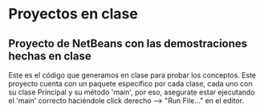 # Proyectos en clase
## Proyecto de NetBeans con las demostraciones hechas en clase

Este es el código que generamos en clase para probar los conceptos.
Este proyecto cuenta con un paquete específico por cada clase, cada uno con su clase Principal y su método 'main', por eso, asegurate estar ejecutando el 'main' correcto haciéndole click derecho --> "Run File..." en el editor.